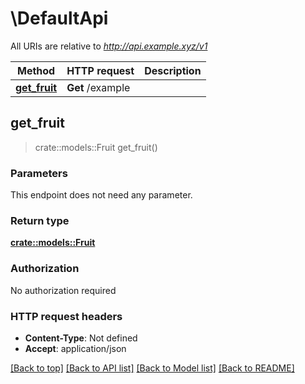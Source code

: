 # \DefaultApi

All URIs are relative to *http://api.example.xyz/v1*

Method | HTTP request | Description
------------- | ------------- | -------------
[**get_fruit**](DefaultApi.md#get_fruit) | **Get** /example | 



## get_fruit

> crate::models::Fruit get_fruit()


### Parameters

This endpoint does not need any parameter.

### Return type

[**crate::models::Fruit**](Fruit.md)

### Authorization

No authorization required

### HTTP request headers

- **Content-Type**: Not defined
- **Accept**: application/json

[[Back to top]](#) [[Back to API list]](../README.md#documentation-for-api-endpoints) [[Back to Model list]](../README.md#documentation-for-models) [[Back to README]](../README.md)

